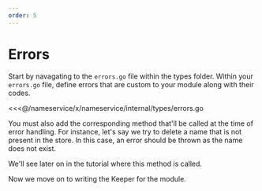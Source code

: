 ```yaml
---
order: 5
---
```


# Errors

Start by navagating to the `errors.go` file within the types folder. Within your `errors.go` file, define errors that are custom to your module along with their codes.

<<<@/nameservice/x/nameservice/internal/types/errors.go

You must also add the corresponding method that'll be called at the time of error handling. For instance, let's say we try to delete a name that is not present in the store. In this case, an error should be thrown as the name does not exist.

We'll see later on in the tutorial where this method is called.

Now we move on to writing the Keeper for the module.
